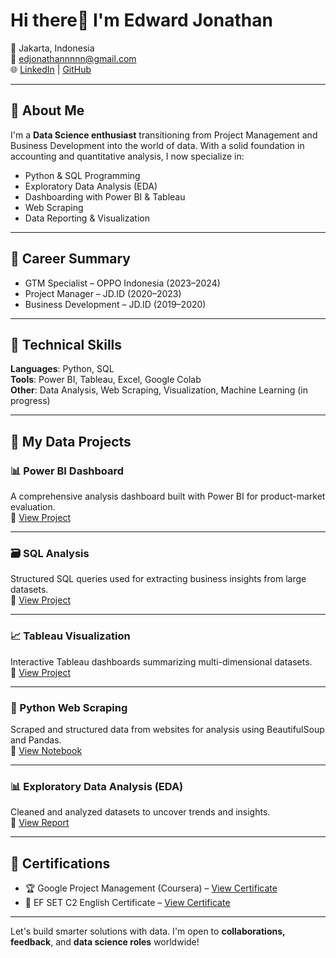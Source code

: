 # Hi there👋 I'm Edward Jonathan

📍 Jakarta, Indonesia  
📧 [edjonathannnnn@gmail.com](mailto:edjonathannnnn@gmail.com)  
🌐 [LinkedIn](https://linkedin.com/in/edward-jonathann) | [GitHub](https://github.com/edward-jonathann)

---

## 🎯 About Me

I'm a **Data Science enthusiast** transitioning from Project Management and Business Development into the world of data. With a solid foundation in accounting and quantitative analysis, I now specialize in:

- Python & SQL Programming  
- Exploratory Data Analysis (EDA)  
- Dashboarding with Power BI & Tableau  
- Web Scraping  
- Data Reporting & Visualization  

---

## 💼 Career Summary

- GTM Specialist – OPPO Indonesia (2023–2024)  
- Project Manager – JD.ID (2020–2023)  
- Business Development – JD.ID (2019–2020)  

---

## 🧠 Technical Skills

**Languages**: Python, SQL  
**Tools**: Power BI, Tableau, Excel, Google Colab  
**Other**: Data Analysis, Web Scraping, Visualization, Machine Learning (in progress)  

---

## 🧪 My Data Projects

### 📊 Power BI Dashboard
A comprehensive analysis dashboard built with Power BI for product-market evaluation.  
🔗 [View Project](https://drive.google.com/file/d/1Ku1AempMzoqYDk-oWRzBetQdV62EUkjF/view?usp=sharing)

---

### 🗃️ SQL Analysis
Structured SQL queries used for extracting business insights from large datasets.  
🔗 [View Project](https://drive.google.com/file/d/1QIe-32XBiXdyR7lcol3gFjuaaYj4bYx-/view?usp=sharing)

---

### 📈 Tableau Visualization
Interactive Tableau dashboards summarizing multi-dimensional datasets.  
🔗 [View Project](https://docs.google.com/presentation/d/1hYcs86GJOTZVsaUk2KSBGc3a3u2sKRxL/edit?usp=drive_link)

---

### 🧹 Python Web Scraping
Scraped and structured data from websites for analysis using BeautifulSoup and Pandas.  
🔗 [View Notebook](https://colab.research.google.com/drive/1HVNsKp9ldLDY0loMQADWpvgNR7wpEttl?usp=sharing)

---

### 📊 Exploratory Data Analysis (EDA)
Cleaned and analyzed datasets to uncover trends and insights.  
🔗 [View Report](https://docs.google.com/document/d/1l0nDrSVcx-O0-LctyamMLSPr3GTf9MF8GJPpFOCkYg0/edit?usp=drive_link)

---

## 📜 Certifications

- 🏆 Google Project Management (Coursera) – [View Certificate](https://www.coursera.org/account/accomplishments/specialization/certificate/EX69RKMYMCTC)
- 📘 EF SET C2 English Certificate – [View Certificate](https://cert.efset.org/en/EdLF2Z)

---

Let's build smarter solutions with data. I'm open to **collaborations, feedback**, and **data science roles** worldwide!
